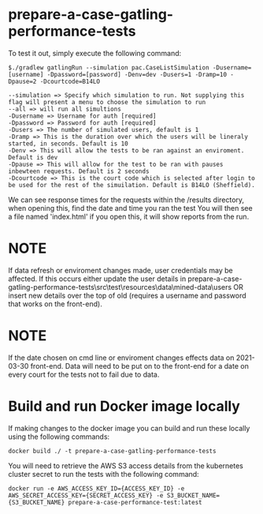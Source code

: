 prepare-a-case-gatling-performance-tests
=========================================

To test it out, simply execute the following command:

    $./gradlew gatlingRun --simulation pac.CaseListSimulation -Dusername=[username] -Dpassword=[password] -Denv=dev -Dusers=1 -Dramp=10 -Dpause=2 -Dcourtcode=B14LO

    --simulation => Specify which simulation to run. Not supplying this flag will present a menu to choose the simulation to run
    --all => will run all simultions
    -Dusername => Username for auth [required]
    -Dpassword => Password for auth [required]
    -Dusers => The number of simulated users, default is 1
    -Dramp => This is the duration over which the users will be lineraly started, in seconds. Default is 10
    -Denv => This will allow the tests to be ran against an enviroment. Default is dev
    -Dpause => This will allow for the test to be ran with pauses inbewteen requests. Default is 2 seconds
    -Dcourtcode => This is the court code which is selected after login to be used for the rest of the simuilation. Default is B14LO (Sheffield).
     
We can see response times for the requests within the /results directory, when opening this, find the date and time you ran the test
You will then see a file named 'index.html' if you open this, it will show reports from the run.

# NOTE 
If data refresh or enviroment changes made, user credentials may be affected. If this occurs either update the user details in prepare-a-case-gatling-performance-tests\src\test\resources\data\mined-data\users OR insert new details over the top of old (requires a username and password that works on the front-end).

# NOTE
If the date chosen on cmd line or enviroment changes effects data on 2021-03-30 front-end. Data will need to be put on to the front-end for a date on every court for the tests not to fail due to data. 
  
# Build and run Docker image locally

If making changes to the docker image you can build and run these locally using the following commands:

`docker build ./ -t prepare-a-case-gatling-performance-tests`

You will need to retrieve the AWS S3 access details from the kubernetes cluster secret to run the tests with the following command:

`docker run -e AWS_ACCESS_KEY_ID={ACCESS_KEY_ID} -e AWS_SECRET_ACCESS_KEY={SECRET_ACCESS_KEY} -e S3_BUCKET_NAME={S3_BUCKET_NAME} prepare-a-case-performance-test:latest`
